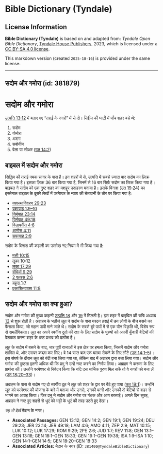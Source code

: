 # Bible Dictionary (Tyndale)

## License Information

**Bible Dictionary (Tyndale)** is based on and adapted from: _Tyndale Open Bible Dictionary_, [Tyndale House Publishers](https://tyndaleopenresources.com/), 2023, which is licensed under a [CC BY-SA 4.0 license](https://creativecommons.org/licenses/by-sa/4.0/legalcode.en).

This markdown version (created `2025-10-16`) is provided under the same license.



--------------------------------

## सदोम और गमोरा (id: 381879)

सदोम और गमोरा
=============

[उत्पत्ति 13:12](https://ref.ly/Gen13:12) में बताए गए “तराई के नगरों” में से दो। सिद्दीम की घाटी में पाँच शहर बसे थे:

1. सदोम
2. गोमोरा
3. अदमा
4. सबोयीम
5. बेला या सोअर ([उत 14:2](https://ref.ly/Gen14:2))

बाइबल में सदोम और गमोरा
-----------------------

सिद्धिम की तराई नमक सागर के पास है। इन शहरों में से, उत्पत्ति में सबसे ज़्यादा बार सदोम का ज़िक्र किया गया है। इसका ज़िक्र 36 बार किया गया है, जिनमें से 16 बार सिर्फ़ सदोम का ज़िक्र किया गया है। बाइबल ने सदोम को एक दुष्ट शहर का मशहूर उदाहरण बनाया है। इसके विनाश ([उत 19:24](https://ref.ly/Gen19:24)) का इस्तेमाल बाइबल के दूसरे लेखों में परमेश्वर के न्याय की चेतावनी के तौर पर किया गया है:

* [व्यवस्थाविवरण 29:23](https://ref.ly/Deut29:23)
* [यशायाह 1:9–10](https://ref.ly/Isa1:9-Isa1:10)
* [यिर्मयाह 23:14](https://ref.ly/Jer23:14)
* [यिर्मयाह 49:18](https://ref.ly/Jer49:18)
* [विलापगीत 4:6](https://ref.ly/Lam4:6)
* [आमोस 4:11](https://ref.ly/Amos4:11)
* [सपन्याह 2:9](https://ref.ly/Zeph2:9)

सदोम के विनाश की कहानी का उल्लेख नए नियम में भी किया गया है:

* [मत्ती 10:15](https://ref.ly/Matt10:15)
* [लूका 10:12](https://ref.ly/Luke10:12)
* [लूका 17:29](https://ref.ly/Luke17:29)
* [रोमियों 9:29](https://ref.ly/Rom9:29)
* [2 पतरस 2:6](https://ref.ly/2Pet2:6)
* [यहूदा 1:7](https://ref.ly/Jude1:7)
* [प्रकाशितवाक्य 11:8](https://ref.ly/Rev11:8)

सदोम और गमोरा का क्या हुआ?
--------------------------

सदोम और गमोरा की मुख्य कहानी [उत्पत्ति 18](https://ref.ly/Gen18:1-Gen18:33) और [19](https://ref.ly/Gen19:1-Gen19:38) में मिलती है। इस शहर में बाइबिल की रुचि अध्याय [13](https://ref.ly/Gen13:1-Gen13:18) से शुरू होती है। अब्राहम के भतीजे लूत ने सदोम के पास यरदन तराई में उन लोगों के बीच बसने का फैसला किया, जो महान पापी माने जाते थे। सदोम के सबसे बुरे पापों में से एक यौन विकृति थी, विशेष रूप से समलैंगिकता। लूत का अपने स्वर्गीय दूतो की रक्षा के लिए सदोम के पुरुषों को अपनी कुँवारी बेटियों की पेशकश करना शहर के भ्रष्ट प्रभाव को दर्शाता है।

लूत के सदोम में बसने के बाद, चार पूर्वी राजाओं ने इस क्षेत्र पर हमला किया, जिसमें सदोम और गमोरा शामिल थे, और उसपर कब्ज़ा कर लिए। वे 14 साल बाद एक बलवा रोकने के लिए लौटे ([उत 14:1–5](https://ref.ly/Gen14:1-Gen14:5))। इस संघर्ष के दौरान लूत को बंदी बना लिया गया था, लेकिन बाद में अब्राहम द्वारा बचा लिया गया। सदोम और गमोरा की दुष्टता इतनी अधिक थी कि प्रभु ने उन्हें नष्ट करने का निर्णय लिया। अब्राहम ने करुणा के लिए प्रार्थना की। उन्होंने परमेश्वर से निवेदन किया कि यदि दस धार्मिक पुरुष मिल सकें तो वे नगरों को बचा लें ([उत 18:20–33](https://ref.ly/Gen18:20-Gen18:33))।

अब्राहम के पास से सदोम गए दो स्वर्गीय दूत ने लूत को शहर के द्वार पर बैठे हुए पाया ([उत 19:1](https://ref.ly/Gen19:1))। उन्होंने लूत को परमेश्वर की योजना के बारे में बताया और उनसे, उनकी पत्नी और उनकी दो बेटियों से शहर से भागने का आग्रह किया। फिर प्रभु ने सदोम और गमोरा पर गंधक और आग बरसाई। अगले दिन सुबह, अब्राहम ने नष्ट हुए शहरों से धुएं को भट्टी के धुएं की तरह उठते हुए देखा।

*यह भी देखें*  मैदान के नगर।

* **Associated Passages:** GEN 13:12; GEN 14:2; GEN 19:1; GEN 19:24; DEU 29:23; JER 23:14; JER 49:18; LAM 4:6; AMO 4:11; ZEP 2:9; MAT 10:15; LUK 10:12; LUK 17:29; ROM 9:29; 2PE 2:6; JUD 1:7; REV 11:8; GEN 13:1–GEN 13:18; GEN 18:1–GEN 18:33; GEN 19:1–GEN 19:38; ISA 1:9–ISA 1:10; GEN 14:1–GEN 14:5; GEN 18:20–GEN 18:33
* **Associated Articles:** मैदान के नगर (ID: `381400@TyndaleBibleDictionary`)

